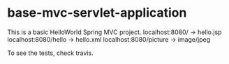 base-mvc-servlet-application
============================
This is a basic HelloWorld Spring MVC project.
localhost:8080/ -> hello.jsp
localhost:8080/hello -> hello.xml
localhost:8080/picture -> image/jpeg

To see the tests, check travis.
